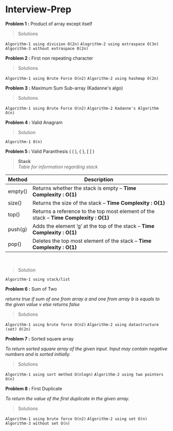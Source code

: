 # Interview-Prep #

**Problem 1 :**  Product of array except itself 

>Solutions <br>

`Algorithm-1 using division O(2n)`
`Alogrithm-2 using extraspace O(3n)`
`Algorithm-3 without extraspace O(2n)`

**Problem 2 :** First non repeating character

>Solutions<br>

`Algorithm-1 using Brute Force O(n2)`
`Algorithm-2 using hashmap O(2n)`

**Problem 3 :** Maximum Sum Sub-array (Kadanne's algo)
>Solutions<br>

`Algorithm-1 using Brute Force O(n2)`
`Algorithm-2 Kadanne's Algorithm O(n)`

**Problem 4 :** Valid Anagram 
>Solution<br>

`Algorithm-1 O(n)`

**Problem 5 :** Valid Paranthesis ( ( ), { }, [ ] )<br>

>**Stack**<br>
_Table for information regarding stack_

|Method|Description|
|---|---| 
|empty() | Returns whether the stack is empty – **Time Complexity : O(1)**|
|size() | Returns the size of the stack – **Time Complexity : O(1)**|
|top() | Returns a reference to the top most element of the stack – **Time Complexity : O(1)**|
|push(g) | Adds the element ‘g’ at the top of the stack – **Time Complexity : O(1)**|
|pop() | Deletes the top most element of the stack – **Time Complexity : O(1)**|
<br>

>Solution<br>

`Algorithm-1 using stack/list`

**Problem 6 :** Sum of Two <br>

_returns true if sum of one from array a and one from array b is equals to the given value v else returns false_

>Solutions<br>

`Algorithm-1 using brute force O(n2)`
`Algorithm-2 using datastructure (set) O(2n)`

**Problem 7 :** Sorted square array<br>

_To return sorted square array of the given input. Input may contain negative numbers and is sorted initially._

>Solutions<br>

`Algorithm-1 using sort method O(nlogn)`
`Algorithm-2 using two pointers O(n)`

**Problem 8 :** First Duplicate<br>

_To return the value of the first duplicate in the given array._

>Solutions<br>

`Algorithm-1 using brute force O(n2)`
`Algorithm-2 using set O(n)`
`Algorithm-3 without set O(n)`

